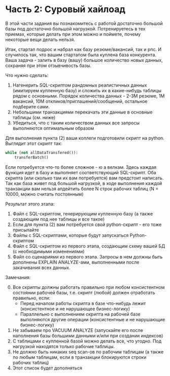 # Часть 2: Суровый хайлоад

В этой части задания вы познакомитесь с работой достаточно большой базы под достаточно большой нагрузкой. Потренируетесь в тех приемах, которые делать при этом можно и поймете, почему некоторые вещи делать нельзя.

Итак, стартап подрос и набрал как базу резюме/вакансий, так и рпс. И случилось так, что вашим стартапом была куплена база конкурента. Ваша задача - залить в базу (вашу) большое количество новых данных, сохраняя при этом отзывчивость базы.

Что нужно сделать:
1) Нагенерить SQL-скриптом рандомных реалистичных данных (имитируем купленную базу) и сложить их в какие-нибудь таблицы рядом с основными. Порядок количества данных - 2-3М резюме, 1М вакансий, 10М откликов/приглашений/сообщений, остальное подберите сами.
2) Небольшими транзакциями перекачать эти данные в основные таблицы (см. ниже)
3) Убедиться, что с таким количеством данных все запросы выполняются оптимальным образом


Для выполнения пункта (2) ваши коллеги подготовили скрипт на python. Выглядит этот скрипт так: 
```python
while (not allDataTransfered()):
    transferBatch()
```
Если потребуется что-то более сложное - ю а велкам. Здесь каждая функция идет в базу и выполняет соответствующий SQL-скрипт. Оба скрипта (или сколько там их вам потребуется) вам предстоит написать.
Так как база живет под большой нагрузкой, в ходе выполнения каждой транзакции вам нельзя апдейтить более N строк рабочих таблиц (N = 10000, можно считать постоянным)

Результат этого этапа:
1) Файл с SQL-скриптом, генерирующим купленную базу (а также создающим под нее таблицы и все такое)
2) Если для пункта (2) вам потребуется свой python-скрипт - его тоже присылайте
3) Файлы с SQL-скриптами, которые будут запускаться Python-скриптом
4) Файл с SQL-скриптом из первого этапа, создающим схему вашей БД (с необходимыми изменениями)
5) Файл со сценариями из первого этапа. Запросы в нем должны быть дополнены EXPLAIN ANALYZE-ами, выполненными после закачивания всех данных.

Замечания:

0) Все скрипты должны работать правильно при любом консистентном состоянии рабочей базы, т.е. скрипт (любой) должен отработать правильно, если:
    * Перед началом работы скрипта в базе что-нибудь лежит (консистентное и не нарушающее бизнес-логику)
    * Параллельно с выполнением скрипта на рабочей базе выполняются другие операции (консистентные и не нарушающие бизнес-логику)
1) Не забываем про VACUUM ANALYZE (запускайте его после наполнения базы большими данными и/или при создании индексов)
2) С таблицами с купленной базой можно делать все, что угодно. Под нагрузкой находятся только рабочие таблицы.
3) Не должно быть никаких seq scan-ов по рабочим таблицам (а также по любым таблицам, если в транзакции блокируются строки рабочих таблиц)
4) Этот список будет дополняться


